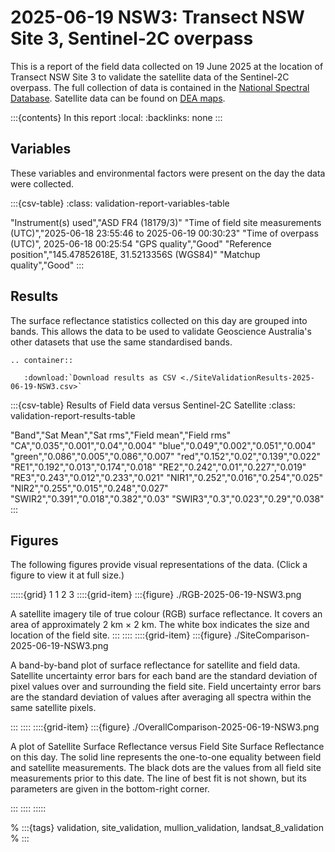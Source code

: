 # 2025-06-19 NSW3: Transect NSW Site 3, Sentinel-2C overpass

This is a report of the field data collected on 19 June 2025 at the location of Transect NSW Site 3
to validate the satellite data of the Sentinel-2C overpass.
The full collection of data is contained in the [National Spectral Database](https://www.ga.gov.au/scientific-topics/dea/dea-data-and-products/national-spectral-database).
Satellite data can be found on [DEA maps](https://maps.dea.ga.gov.au/#share=s-i2o7JwB5gvXOQefhMmTLJaA14b0).

:::{contents} In this report
:local:
:backlinks: none
:::

## Variables

These variables and environmental factors were present on the day the data were collected.

:::{csv-table}
:class: validation-report-variables-table

"Instrument(s) used","ASD FR4 (18179/3)"
"Time of field site measurements (UTC)","2025-06-18 23:55:46 to 2025-06-19 00:30:23"
"Time of overpass (UTC)", 2025-06-18 00:25:54
"GPS quality","Good"
"Reference position","145.47852618E, 31.5213356S (WGS84)"
"Matchup quality","Good"
:::

## Results

The surface reflectance statistics collected on this day are grouped into bands.
This allows the data to be used to validate Geoscience Australia's other datasets that use the same standardised bands.

```{eval-rst}
.. container:: 

   :download:`Download results as CSV <./SiteValidationResults-2025-06-19-NSW3.csv>`
```

:::{csv-table} Results of Field data versus Sentinel-2C Satellite
:class: validation-report-results-table

"Band","Sat Mean","Sat rms","Field mean","Field rms"
"CA","0.035","0.001","0.04","0.004"
"blue","0.049","0.002","0.051","0.004"
"green","0.086","0.005","0.086","0.007"
"red","0.152","0.02","0.139","0.022"
"RE1","0.192","0.013","0.174","0.018"
"RE2","0.242","0.01","0.227","0.019"
"RE3","0.243","0.012","0.233","0.021"
"NIR1","0.252","0.016","0.254","0.025"
"NIR2","0.255","0.015","0.248","0.027"
"SWIR2","0.391","0.018","0.382","0.03"
"SWIR3","0.3","0.023","0.29","0.038"
:::

## Figures

The following figures provide visual representations of the data. (Click a figure to view it at full size.)

:::::{grid} 1 1 2 3
::::{grid-item}
:::{figure} ./RGB-2025-06-19-NSW3.png

A satellite imagery tile of true colour (RGB) surface reflectance.
It covers an area of approximately 2&nbsp;km &times; 2&nbsp;km.
The white box indicates the size and location
of the field site.
:::
::::
::::{grid-item}
:::{figure} ./SiteComparison-2025-06-19-NSW3.png

A band-by-band plot of surface reflectance for satellite and field data.
Satellite uncertainty error bars for each band are the standard deviation
of pixel values over and surrounding the field site.
Field uncertainty error bars are the standard deviation of values after
averaging all spectra within the same satellite pixels.

:::
::::
::::{grid-item}
:::{figure} ./OverallComparison-2025-06-19-NSW3.png

A plot of Satellite Surface Reflectance versus Field Site Surface Reflectance on this day.
The solid line represents the one-to-one equality between field and satellite measurements.
The black dots are the values from all field site measurements prior to this date.
The line of best fit is not shown, but its parameters are given in the bottom-right corner.

:::
::::
:::::

% :::{tags} validation, site_validation, mullion_validation, landsat_8_validation
% :::
    